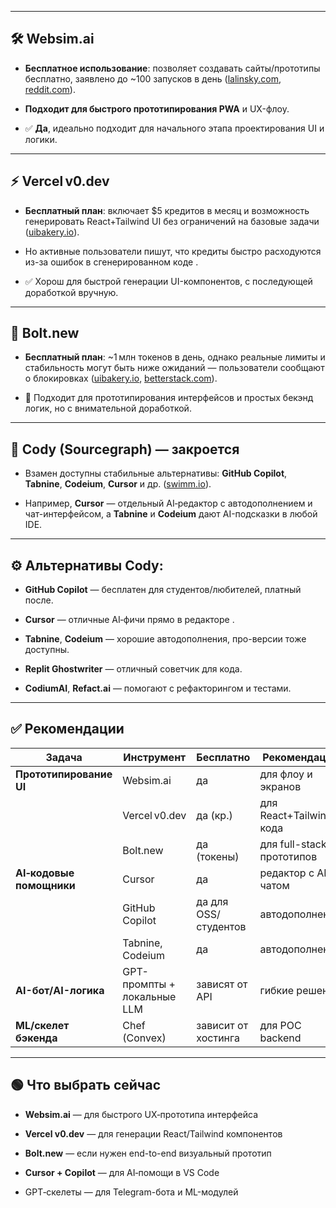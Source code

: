 
---

## 🛠 Websim.ai

- **Бесплатное использование**: позволяет создавать сайты/прототипы бесплатно, заявлено до ~100 запусков в день ([lalinsky.com](https://lalinsky.com/2025/03/12/my-ai-helpers-coderabbit-and-sourcegraph-cody.html?utm_source=chatgpt.com "My AI helpers, CodeRabbit and SourceGraph Cody"), [reddit.com](https://www.reddit.com/r/WebSim/comments/1e45t4l/pricing_questions/?utm_source=chatgpt.com "Pricing questions? : r/WebSim - Reddit")).
    
- **Подходит для быстрого прототипирования PWA** и UX-флоу.
    
- ✅ **Да**, идеально подходит для начального этапа проектирования UI и логики.
    

---

## ⚡ Vercel v0.dev

- **Бесплатный план**: включает $5 кредитов в месяц и возможность генерировать React+Tailwind UI без ограничений на базовые задачи ([uibakery.io](https://uibakery.io/blog/vercel-v0-pricing-explained-what-you-get-and-how-it-compares?utm_source=chatgpt.com "Vercel v0 Pricing Explained: What You Get and How It Compares")).
    
- Но активные пользователи пишут, что кредиты быстро расходуются из-за ошибок в сгенерированном коде .
    
- ✅ Хорош для быстрой генерации UI-компонентов, с последующей доработкой вручную.
    

---

## 🚧 Bolt.new

- **Бесплатный план**: ~1 млн токенов в день, однако реальные лимиты и стабильность могут быть ниже ожиданий — пользователи сообщают о блокировках ([uibakery.io](https://uibakery.io/blog/v0-dev-vs-bolt-new?utm_source=chatgpt.com "v0.dev vs Bolt.new: Which AI App Generator Is Right for You?"), [betterstack.com](https://betterstack.com/community/comparisons/bolt-vs-v0-vs-lovable/?utm_source=chatgpt.com "Bolt vs v0 vs Lovable | Better Stack Community")).
    
- 📌 Подходит для прототипирования интерфейсов и простых бекэнд логик, но с внимательной доработкой.
    

---

## 🧠 Cody (Sourcegraph) — закроется

- Взамен доступны стабильные альтернативы: **GitHub Copilot**, **Tabnine**, **Codeium**, **Cursor** и др. ([swimm.io](https://swimm.io/learn/ai-tools-for-developers/7-sourcegraph-cody-alternatives-you-should-know?utm_source=chatgpt.com "7 Sourcegraph Cody Alternatives You Should Know - Swimm")).
    
- Например, **Cursor** — отдельный AI‑редактор с автодополнением и чат-интерфейсом, а **Tabnine** и **Codeium** дают AI-подсказки в любой IDE.
    

---

## ⚙️ Альтернативы Cody:

- **GitHub Copilot** — бесплатен для студентов/любителей, платный после.
    
- **Cursor** — отличные AI‑фичи прямо в редакторе .
    
- **Tabnine**, **Codeium** — хорошие автодополнения, про-версии тоже доступны.
    
- **Replit Ghostwriter** — отличный советчик для кода.
    
- **CodiumAI**, **Refact.ai** — помогают с рефакторингом и тестами.
    

---

## ✅ Рекомендации

|Задача|Инструмент|Бесплатно|Рекомендации|
|---|---|---|---|
|**Прототипирование UI**|Websim.ai|да|для флоу и экранов|
||Vercel v0.dev|да (кр.)|для React+Tailwind-кода|
||Bolt.new|да (токены)|для full-stack прототипов|
|**AI‑кодовые помощники**|Cursor|да|редактор с AI-чатом|
||GitHub Copilot|да для OSS/студентов|автодополнение|
||Tabnine, Codeium|да|автодополнения|
|**AI-бот/AI-логика**|GPT-промпты + локальные LLM|зависят от API|гибкие решения|
|**ML/скелет бэкенда**|Chef (Convex)|зависит от хостинга|для POC backend|

---

## 🟢 Что выбрать сейчас

- **Websim.ai** — для быстрого UX‑прототипа интерфейса
    
- **Vercel v0.dev** — для генерации React/Tailwind компонентов
    
- **Bolt.new** — если нужен end-to-end визуальный прототип
    
- **Cursor + Copilot** — для AI‑помощи в VS Code
    
- GPT‑скелеты — для Telegram-бота и ML-модулей
